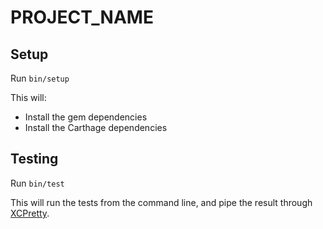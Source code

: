 # PROJECT_NAME #

## Setup ##

Run `bin/setup`

This will:

- Install the gem dependencies
- Install the Carthage dependencies

## Testing ##

Run `bin/test`

This will run the tests from the command line, and pipe the result through
[XCPretty][].

[XCPretty]: https://github.com/supermarin/xcpretty
